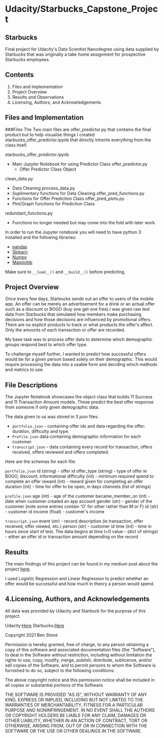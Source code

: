 # Udacity/Starbucks_Capstone_Project

## Starbucks

Final project for Udacity's Data Scientist Nanodegree using data supplied by
Starbucks that was originally a take home assignment for prospective Starbucks
employees.

## Contents
1. Files and Implementation
2. Project Overview
3. Results and Observations
4. Licensing, Authors, and Acknowledgements

## Files and Implementation

###Files
The Two main files are offer_predictor.py that contains the final product but to
help visualise things I created starbucks_offer_predictor.ipynb that directly
inherits everything from the class itself.

starbucks_offer_predictor.ipynb
  - Main Jupyter Notebook for using Predictor Class
  offer_predictor.py
    - Offer Predictor Class Object

clean_data.py
  - Data Cleaning
process_data.py
  - Suplimentary functions for Data Cleaning
offer_pred_functions.py
  - Functions for Offer Prediction Class
offer_pred_plots.py
  - Plot/Graph functions for Prediction Class

redundant_functions.py
  - Functions no longer needed but may come into the fold with later work.

In order to run the Jupyter notebook you will need to have python 3 installed and the following libraries:

- [pandas](https://pandas.pydata.org/)
- [Sklearn](https://scikit-learn.org/stable/)
- [Numpy](https://numpy.org/)
- [Matplotlib](https://matplotlib.org/)

Make sure to `__load__()` and `__build__()` before predicting.

## Project Overview

Once every few days, Starbucks sends out an offer to users of the mobile app. An offer can be merely an advertisement for a drink or an actual offer such as a discount or BOGO (buy one get one free).I was given raw test data from Starbucks that simulated how members make purchasing decisions and how those decisions are influenced by promotional offers. There are no explicit products to track or what products the offer's affect. Only the amounts of each transaction or offer are recorded. 

My base task was to process offer data to determine which demographic groups respond best to which offer type.

To challenge myself further, I wanted to predict how successful offers would be for a given person based solely on their demographic. This would require processing the data into a usable form and deciding which methods and metrics to use.


## File Descriptions

The Jupyter Notebook showcases the object class that builds 11 Success and 11 Transaction Amount models. These
predict the best offer response from someone if only given demographic data.

The data given to us was stored in 3 json files:

- `portfolio.json` - containing offer ids and data regarding the offer: duration, difficulty and type.
- `Profile.json`  data containing demographic information for each customer.
- `transcript.json` - data containing every record for transaction, offers received, offers reviewed and offers completed.

Here are the schemas for each file:

`portfolio.json`
id (string) - offer id
offer_type (string) - type of offer ie BOGO, discount, informational
difficulty (int) - minimum required spend to complete an offer
reward (int) - reward given for completing an offer
duration (int) - time for offer to be open, in days
channels (list of strings)

`profile.json`
age (int) - age of the customer
became_member_on (int) - date when customer created an app account
gender (str) - gender of the customer (note some entries contain 'O' for other rather than M or F)
id (str) - customer id
income (float) - customer's income

`transcript.json`
event (str) - record description (ie transaction, offer received, offer viewed, etc.)
person (str) - customer id
time (int) - time in hours since start of test. The data begins at time t=0
value - (dict of strings) - either an offer id or transaction amount depending on the record

## Results

The main findings of this project can be found in my medium post about the project [here](https://medium.com/@ben-stone/starbucks-offer-prediction-f16a75f64024).

I used Logistic Regression and Linear Regression to predict whether an offer would be successful and how much in theory a person would spend.

## 4.Licensing, Authors, and Acknowledgements
All data was provided by Udacity and Starbuck for the purpose of this project.

Udacity:[Here](https://www.Udacity.com)
Starbucks:[Here](https://www.Starbucks.com)

Copyright 2021 Ben Stone

Permission is hereby granted, free of charge, to any person obtaining a copy of this software and associated documentation files (the "Software"), to deal in the Software without restriction, including without limitation the rights to use, copy, modify, merge, publish, distribute, sublicense, and/or sell copies of the Software, and to permit persons to whom the Software is furnished to do so, subject to the following conditions:

The above copyright notice and this permission notice shall be included in all copies or substantial portions of the Software.

THE SOFTWARE IS PROVIDED "AS IS", WITHOUT WARRANTY OF ANY KIND, EXPRESS OR IMPLIED, INCLUDING BUT NOT LIMITED TO THE WARRANTIES OF MERCHANTABILITY, FITNESS FOR A PARTICULAR PURPOSE AND NONINFRINGEMENT. IN NO EVENT SHALL THE AUTHORS OR COPYRIGHT HOLDERS BE LIABLE FOR ANY CLAIM, DAMAGES OR OTHER LIABILITY, WHETHER IN AN ACTION OF CONTRACT, TORT OR OTHERWISE, ARISING FROM, OUT OF OR IN CONNECTION WITH THE SOFTWARE OR THE USE OR OTHER DEALINGS IN THE SOFTWARE.
